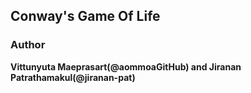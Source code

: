 ## Conway's Game Of Life
### Author
**Vittunyuta Maeprasart(@aommoaGitHub) and Jiranan Patrathamakul(@jiranan-pat)**
